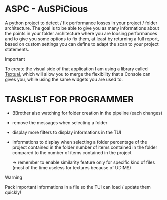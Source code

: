 # ASPC - AuSPiCious

A python project to detect / fix performance losses in your project / folder architecture.
The goal is to be able to give you as many informations about the points in your
folder architecture where you are loosing performances and to give you some options
to fix them, at least by returning a full report, based on custom settings you can define
to adapt the scan to your project statements.


> [!IMPORTANT]
> To create the visual side of that application I am using a library
called [Textual](https://textual.textualize.io/), which will allow you to merge the flexibility that a Console can
gives you, while using the same widgets you are used to.


# TASKLIST FOR PROGRAMMER
- BBrother also watching for folder creation in the pipeline (each changes)
- remove the messages when selecting a folder
- display more filters to display informations in the TUI


- Informations to display when selecting a folder
	percentage of the project contained in the folder
	number of items contained in the folder
	compared to the number of items contained in the project

	-> remember to enable similarity feature only for specific kind of files (most of the time useless for textures because of UDIMS)
	



> [!WARNING]
> Pack important informations in a file so the TUI can load / update them quickly!